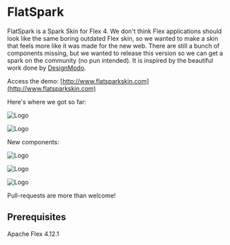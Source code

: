 # FlatSpark

FlatSpark is a Spark Skin for Flex 4. We don't think Flex applications should look like the same boring outdated Flex skin, so we wanted to make a skin that feels more like it was made for the new web. There are still a bunch of components missing, but we wanted to release this version so we can get a spark on the community (no pun intended).
It is inspired by the beautiful work done by [DesignModo](http://designmodo.github.io/Flat-UI/).

Access the demo: [http://www.flatsparkskin.com](http://www.flatsparkskin.com)

Here's where we got so far:
<p><img src="https://raw.githubusercontent.com/akamud/FlatSpark/master/sample.png" alt="Logo" style="max-width:100%;" /></p>
<p><img src="https://raw.githubusercontent.com/akamud/FlatSpark/master/sample2.png" alt="Logo" style="max-width:100%;" /></p>

New components:

<p><img src="https://raw.githubusercontent.com/akamud/FlatSpark/master/sample3.png" alt="Logo" style="max-width:100%;" /></p>
<p><img src="https://raw.githubusercontent.com/akamud/FlatSpark/master/sample4.png" alt="Logo" style="max-width:100%;" /></p>
<p><img src="https://raw.githubusercontent.com/akamud/FlatSpark/master/sample5.png" alt="Logo" style="max-width:100%;" /></p>

Pull-requests are more than welcome!

## Prerequisites
Apache Flex 4.12.1